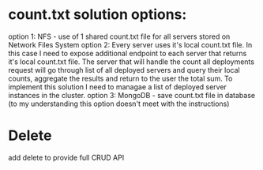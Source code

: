 # count.txt solution options:
option 1: NFS - use of 1 shared count.txt file for all servers stored on Network Files System
option 2: Every server uses it's local count.txt file. In this case I need to expose additional endpoint to each server that returns it's local count.txt file. The server that will handle the count all deployments request will go through list of all deployed servers and query their local counts, aggregate the results and return to the user the total sum. To implement this solution I need to managae a list of deployed server instances in the cluster.
option 3: MongoDB - save count.txt file in database (to my understanding this option doesn't meet with the instructions)
# Delete
add delete to provide full CRUD API